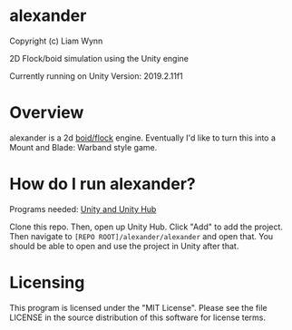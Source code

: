 # alexander
Copyright (c) Liam Wynn

2D Flock/boid simulation using the Unity engine

Currently running on Unity Version: 2019.2.11f1

# Overview
alexander is a 2d [boid/flock](https://howtorts.github.io/2014/01/03/steering-flocking.html) engine. Eventually I'd like to turn this into a Mount and Blade: Warband style game.

# How do I run alexander?
Programs needed: [Unity and Unity Hub](https://unity3d.com/get-unity/download)

Clone this repo. Then, open up Unity Hub. Click "Add" to add the project. Then navigate to `[REPO ROOT]/alexander/alexander` and open that. You should be able to open and use the project in Unity after that.

# Licensing
This program is licensed under the "MIT License". Please see the file LICENSE in the source distribution of this software for license terms.
